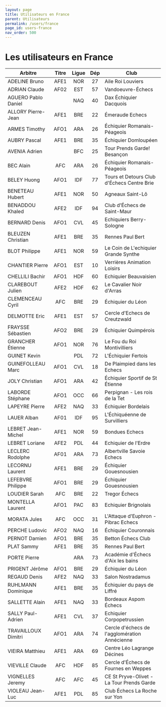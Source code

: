 ```yaml
---
layout: page
title: Utilisateurs en France
parent: Utilisateurs
permalink: /users/france
page_id: users-france
nav_order: 500
---
```


# Les utilisateurs en France

| Arbitre             | Titre | Ligue | Dép | Club                                          |
|---------------------|:-----:|:-----:|:---:|-----------------------------------------------|
| ADELINE Bruno       | AFE1  |  NOR  | 27  | Aile Roi Louviers                             |
| ADRIAN Claude       | AF02  |  EST  | 57  | Vandoeuvre-Échecs                             |
| AGUERO Pablo Daniel |       |  NAQ  | 40  | Dax Échiquier Dacquois                        |
| ALLORY Pierre-Jean  | AFE1  |  BRE  | 22  | Émeraude Echecs                               |
| ARMES Timothy       | AFO1  |  ARA  | 26  | Échiquier Romanais-Péageois                   |
| AUBRY Pascal        | AFE1  |  BRE  | 35  | Échiquier Domloupéen                          |
| AVENIA Adrien       |       |  BFC  | 25  | Tour Prends Garde! Besançon                   |
| BEC Alain           |  AFC  |  ARA  | 26  | Échiquier Romanais-Péageois                   |
| BELEY Huong         | AFO1  |  IDF  | 77  | Tours et Detours Club d'Échecs Centre Brie    |
| BENETEAU Hubert     | AFE1  |  NOR  | 50  | Agneaux Saint-Lô                              |
| BENADDOU Khaled     | AFE2  |  IDF  | 94  | Club d'Échecs de Saint-Maur                   |
| BERNARD Denis       | AFO1  |  CVL  | 45  | Echiquiers Berry-Sologne                      |
| BLEUZEN Christian   | AFE1  |  BRE  | 35  | Rennes Paul Bert                              |
| BLOT Philippe       | AFE1  |  NOR  | 59  | Le Coin de L'echiquier Grande Synthe          |
| CHANTIER Pierre     | AFO1  |  EST  | 10  | Verrières Animation Loisirs                   |
| CHELLILI Bachir     | AFO1  |  HDF  | 60  | Echiquier Beauvaisien                         |
| CLAREBOUT Julien    | AFE2  |  HDF  | 62  | Le Cavalier Noir d'Arras                      |
| CLEMENCEAU Cyril    |  AFC  |  BRE  | 29  | Échiquier du Léon                             |
| DELMOTTE Eric       | AFE1  |  EST  | 57  | Cercle d'Echecs de Creutzwald                 |
| FRAYSSE Sébastien   | AFO2  |  BRE  | 29  | Échiquier Quimpérois                          |
| GRANCHER Étienne    | AFO1  |  NOR  | 76  | Le Fou du Roi Montivilliers                   |
| GUINET Kevin        |       |  PDL  | 72  | L'Échiquier Fertois                           |
| GUINEFOLLEAU Marc   | AFO1  |  CVL  | 18  | De Plaimpied dans les Echecs                  |
| JOLY Christian      | AFO1  |  ARA  | 42  | Échiquier Sportif de St Étienne               |
| LABORDE Stéphane    | AFO1  |  OCC  | 66  | Perpignan - Les rois de la Tet                |
| LAPEYRE Pierre      | AFE2  |  NAQ  | 33  | Échiquier Bordelais                           |
| LAUER Alban         | AF01  |  IDF  | 95  | L'Échiquéenne de Survilliers                  |
| LEBRET Jean-Michel  | AFE1  |  NOR  | 59  | Bondues Echecs                                |
| LEBRET Loriane      | AFE2  |  PDL  | 44  | Echiquier de l'Erdre                          |
| LECLERC Rodolphe    | AF01  |  ARA  | 73  | Albertville Savoie Echecs                     |
| LECORNU Laurent     | AFE1  |  BRE  | 29  | Échiquier Gouesnousien                        |
| LEFEBVRE Philippe   | AFO1  |  BRE  | 29  | Échiquier Gouesnousien                        |
| LOUDIER Sarah       |  AFC  |  BRE  | 22  | Tregor Échecs                                 |
| MONTELLA Laurent    | AFO1  |  PAC  | 83  | Echiquier Brignolais                          |
| MORATA Jules        |  AFC  |  OCC  | 31  | L'Attaque d'Euphron - Pibrac Echecs           |
| PERCHE Ludovic      | AFO2  |  NAQ  | 16  | Échiquier Couronnais                          |
| PERNOT Damien       | AFO1  |  BRE  | 35  | Betton Échecs Club                            |
| PLAT Sammy          | AFE1  |  BRE  | 35  | Rennes Paul Bert                              |
| PORTE Pierre        |       |  ARA  | 73  | Académie d'Échecs d'Aix les bains             |
| PRIGENT Jérôme      | AFO1  |  BRE  | 29  | Échiquier du Léon                             |
| REGAUD Denis        | AFE2  |  NAQ  | 33  | Salon Nostradamus                             |
| RUHLMANN Dominique  | AFE1  |  BRE  | 35  | Échiquier du pays de Liffré                   |
| SALLETTE Alain      | AFE1  |  NAQ  | 33  | Bordeaux Aspom Échecs                         |
| SALLY Paul-Adrien   | AFE1  |  CVL  | 37  | Echiquier Corpopetrussien                     |
| TRAVAILLOUX Dimitri | AFO1  |  ARA  | 74  | Cercle d'échecs de l'agglomération Annécienne |
| VIEIRA Matthieu     | AFE1  |  ARA  | 69  | Centre Léo Lagrange Décines                   |
| VIEVILLE Claude     |  AFC  |  HDF  | 85  | Cercle d'Échecs de Fournes en Weppes          |
| VIGNELLES Jeremy    |  AFC  |  AFC  | 45  | CE St Pryve-Olivet - La Tour Prends Garde     |
| VIOLEAU Jean-Luc    | AFE1  |  PDL  | 85  | Club Échecs La Roche sur Yon                  |

